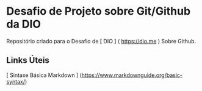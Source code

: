 # Desafio de Projeto sobre Git/Github da DIO
Repositório criado para o Desafio de [ DIO ] ( https://dio.me ) Sobre Github.

## Links Úteis
[ Sintaxe Básica Markdown ] (https://www.markdownguide.org/basic-syntax/)
